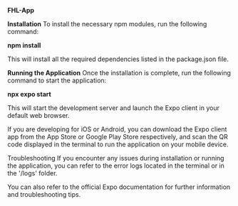 **FHL-App**

**Installation**
To install the necessary npm modules, run the following command:

**npm install**

This will install all the required dependencies listed in the package.json file.

**Running the Application**
Once the installation is complete, run the following command to start the application:

**npx expo start**

This will start the development server and launch the Expo client in your default web browser.

If you are developing for iOS or Android, you can download the Expo client app from the App Store or Google Play Store respectively, and scan the QR code displayed in the terminal to run the application on your mobile device.

Troubleshooting
If you encounter any issues during installation or running the application, you can refer to the error logs located in the terminal or in the '/logs' folder.

You can also refer to the official Expo documentation for further information and troubleshooting tips.
